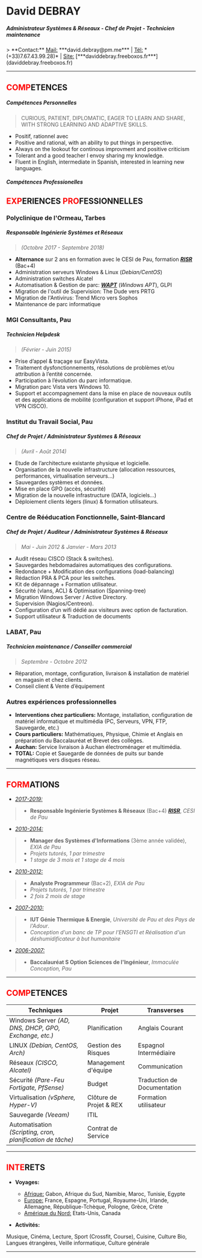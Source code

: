 #  David DEBRAY
##### Administrateur Systèmes & Réseaux - Chef de Projet - Technicien maintenance
<link rel="icon" href="favicon.png" type="image/png" />
> **Contact:** <u>Mail:</u> ***david.debray@pm.me*** | <u>Tél:</u> *(+33)7.67.43.99.28)* | <u>Site:</u> [***daviddebray.freeboxos.fr***](daviddebray.freeboxos.fr) 

---
## <span style="color:red">COMP</span>ETENCES <span style="color:red">
##### Compétences Personnelles
> CURIOUS, PATIENT, DIPLOMATIC, EAGER TO LEARN AND SHARE, WITH STRONG LEARNING AND ADAPTIVE SKILLS.
> 

- Positif, rationnel avec 
- Positive and rational, with an ability to put things in perspective.
- Always on the lookout for continous improvment and positive criticism
- Tolerant and a good teacher I envoy sharing my knowledge.
- Fluent in English, intermediate in Spanish, interested in learning new languages.
##### Compétences Professionelles

 
## <span style="color:red">EXP</span>ERIENCES <span style="color:red">PRO</span>FESSIONNELLES

### Polyclinique de l'Ormeau, Tarbes
##### Responsable Ingénierie Systèmes et Réseaux 
> *(Octobre 2017 - Septembre 2018)*

- **Alternance** sur 2 ans en formation avec le CESI de Pau, formation [***RISR***](https://catalogue.cesi.fr/responsable-en-ingenierie-systemes-et-reseaux-en-alternance-24-mois-1609807-2019/) (Bac+4)
- Administration serveurs Windows & Linux (*Debian/CentOS*)
- Administration switches Alcatel
- Automatisation & Gestion de parc: [***WAPT***](https://www.tranquil.it/en/solutions/wapt/) (*Windows APT*), GLPI
- Migration de l'outil de Supervision: The Dude vers PRTG
- Migration de l'Antivirus: Trend Micro vers Sophos
- Maintenance de parc informatique


### MGI Consultants, Pau
##### Technicien Helpdesk 
> *(Février - Juin 2015)*

- Prise d’appel & traçage sur EasyVista.
- Traitement dysfonctionnements, résolutions de problèmes et/ou attribution à l’entité concernée.
- Participation à l’évolution du parc informatique.
- Migration parc Vista vers Windows 10.
- Support et accompagnement dans la mise en place de nouveaux outils et des applications de mobilité (configuration et support iPhone, iPad et VPN CISCO).


### Institut du Travail Social, Pau
##### Chef de Projet / Administrateur Systèmes & Réseaux 
> *(Avril - Août 2014)*


- Etude de l’architecture existante physique et logicielle.
- Organisation de la nouvelle infrastructure (allocation ressources, performances, virtualisation serveurs...)
- Sauvegardes systèmes et données.
- Mise en place GPO (accès, sécurité)
- Migration de la nouvelle infrastructure (DATA, logiciels...)
- Déploiement clients légers (linux) & formation utilisateurs.

### Centre de Rééducation Fonctionnelle, Saint-Blancard
##### Chef de Projet / Auditeur / Administrateur Systèmes & Réseaux
> *Mai - Juin 2012 & Janvier - Mars 2013*

- Audit réseau CISCO (Stack & switches).
- Sauvegardes hebdomadaires automatiques des configurations.
- Redondance + Modification des configurations (load-balancing)
- Rédaction PRA & PCA pour les switches.
- Kit de dépannage + Formation utilisateur.
- Sécurité (vlans, ACL) & Optimisation (Spanning-tree)
- Migration Windows Server / Active Directory.
- Supervision (Nagios/Centreon).
- Configuration d’un wifi dédié aux visiteurs avec option de facturation.
- Support utilisateur & Traduction de documents


### LABAT, Pau
##### Technicien maintenance / Conseiller commercial
> *Septembre - Octobre 2012*

- Réparation, montage, configuration, livraison & installation de matériel en magasin et chez clients.
- Conseil client & Vente d’équipement


### Autres expériences professionnelles

- **Interventions chez particuliers:** Montage, installation, configuration de matériel informatique et multimédia (PC, Serveurs, VPN, FTP, Sauvegarde, etc.)
- **Cours particuliers:** Mathématiques, Physique, Chimie et Anglais en préparation du Baccalauréat et Brevet des collèges.
- **Auchan:** Service livraison à Auchan électroménager et multimédia.
- **TOTAL:** Copie et Sauegarde de données de puits sur bande magnétiques vers disques réseau.

----

## <span style="color:red">FORM</span>ATIONS

- *<u>2017-2019:</u>* 
> - **Responsable Ingénierie Systèmes & Réseaux** (Bac+4) [***RISR***](https://catalogue.cesi.fr/responsable-en-ingenierie-systemes-et-reseaux-en-alternance-24-mois-1609807-2019/), *CESI de Pau*

- *<u>2010-2014:</u>* 
> - **Manager des Systèmes d'Informations** (3ème année validée), *EXIA de Pau*
> - *Projets tutorés, 1 par trimestre*
> - *1 stage de 3 mois et 1 stage de 4 mois*


- *<u>2010-2012:</u>* 
> - **Analyste Programmeur** (Bac+2), *EXIA de Pau*
> - *Projets tutorés, 1 par trimestre*
> - *2 fois 2 mois de stage*

- *<u>2007-2010:</u>* 
> - **IUT Génie Thermique & Energie**, *Université de Pau et des Pays de l'Adour*. 
> - *Conception d'un banc de TP pour l'ENSGTI et Réalisation d'un déshumidificateur à but humanitaire*

- *<u>2006-2007:</u>* 
> - **Baccalauréat S Option Sciences de l'Ingénieur**, *Immaculée Conception, Pau*

----

## <span style="color:red">COMP</span>ETENCES

| **Techniques** 												| **Projet** 				| **Transverses** 				|
|----------------												|------------				|-----------------				|
| Windows Server *(AD, DNS, DHCP, GPO, Exchange, etc.)* 		| Planification 			| Anglais Courant 				|
| LINUX *(Debian, CentOS, Arch)* 								| Gestion des Risques 		| Espagnol Intermédiaire 		|
| Réseaux *(CISCO, Alcatel)* 									| Management d'équipe 		| Communication 				|
| Sécurité *(Pare-Feu Fortigate, PfSense)* 						| Budget 					| Traduction de Documentation 	|
| Virtualisation *(vSphere, Hyper-V)* 							| Clôture de Projet & REX 	| Formation utilisateur 		|
| Sauvegarde *(Veeam)* 											| ITIL 						| 								|
| Automatisation *(Scripting, cron, planification de tâche)* 	| Contrat de Service 		| 								|

---

## <span style="color:red">INTE</span>RETS

- **Voyages:** 

	- <u>Afrique:</u> Gabon, Afrique du Sud, Namibie, Maroc, Tunisie, Egypte
	- <u>Europe:</u> France, Espagne, Portugal, Royaume-Uni, Irlande, Allemagne, République-Tchèque, Pologne, Grèce, Crète
	- <u>Amérique du Nord:</u> Etats-Unis, Canada


- **Activités:** 

Musique, Cinéma, Lecture, Sport (Crossfit, Course), Cuisine, Culture Bio, Langues étrangères, Veille informatique, Culture générale

---